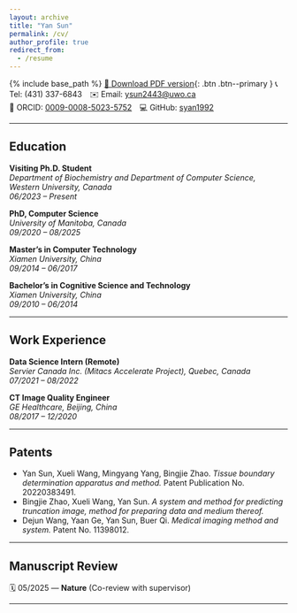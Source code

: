 ```yaml
---
layout: archive
title: "Yan Sun"
permalink: /cv/
author_profile: true
redirect_from:
  - /resume
---
```


{% include base_path %}
[📄 Download PDF version](../files/Yan_CV.pdf){: .btn .btn--primary }
📞 Tel: (431) 337-6843 ✉️ Email: [ysun2443@uwo.ca](mailto:ysun2443@uwo.ca)  
🔗 ORCID: [0009-0008-5023-5752](https://orcid.org/0009-0008-5023-5752) 💻 GitHub: [syan1992](https://github.com/syan1992)

---

## Education

**Visiting Ph.D. Student**  
*Department of Biochemistry and Department of Computer Science, Western University, Canada*  
*06/2023 – Present*

**PhD, Computer Science**  
*University of Manitoba, Canada*  
*09/2020 – 08/2025*

**Master’s in Computer Technology**  
*Xiamen University, China*  
*09/2014 – 06/2017*

**Bachelor’s in Cognitive Science and Technology**  
*Xiamen University, China*  
*09/2010 – 06/2014*

---

## Work Experience

**Data Science Intern (Remote)**  
*Servier Canada Inc. (Mitacs Accelerate Project), Quebec, Canada*  
*07/2021 – 08/2022*

**CT Image Quality Engineer**  
*GE Healthcare, Beijing, China*  
*08/2017 – 12/2020*

---

## Patents

- Yan Sun, Xueli Wang, Mingyang Yang, Bingjie Zhao. *Tissue boundary determination apparatus and method.* Patent Publication No. 20220383491.  
- Bingjie Zhao, Xueli Wang, Yan Sun. *A system and method for predicting truncation image, method for preparing data and medium thereof.*  
- Dejun Wang, Yaan Ge, Yan Sun, Buer Qi. *Medical imaging method and system.* Patent No. 11398012.

---

## Manuscript Review

🗓️ 05/2025 — **Nature** (Co-review with supervisor)

---

